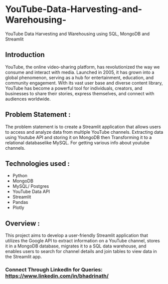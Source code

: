 # YouTube-Data-Harvesting-and-Warehousing-
YouTube Data Harvesting and Warehousing using SQL, MongoDB and Streamlit

## Introduction
YouTube, the online video-sharing platform, has revolutionized the way we consume and interact with media. Launched in 2005, it has grown into a global phenomenon, serving as a hub for entertainment, education, and community engagement. With its vast user base and diverse content library, YouTube has become a powerful tool for individuals, creators, and businesses to share their stories, express themselves, and connect with audiences worldwide.

## Problem Statement :
The problem statement is to create a Streamlit application that allows users to access and analyze data from multiple YouTube channels. Extracting data using Youtube API and storing it on MongoDB then Transforming it to a relational databaselike MySQL. For getting various info about youtube channels.

## Technologies used :
- Python
- MongoDB
- MySQL/ Postgres
- YouTube Data API
- Streamlit
- Pandas
- Plotly

## Overview :
This project aims to develop a user-friendly Streamlit application that utilizes the Google API to extract information on a YouTube channel, stores it in a MongoDB database, migrates it to a SQL data warehouse, and enables users to search for channel details and join tables to view data in the Streamlit app.

### Connect Through LinkedIn for Queries: https://www.linkedin.com/in/bhadrinath/
